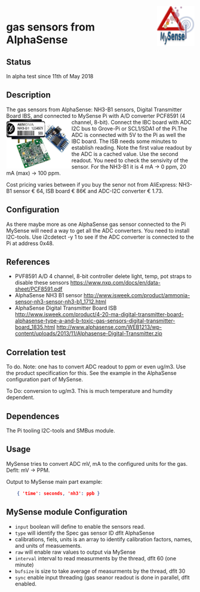 <img src="images/MySense-logo.png" align=right width=100>

# gas sensors from AlphaSense
## Status
In alpha test since 11th of May 2018

## Description
The gas sensors from AlphaSense: NH3-B1 sensors, Digital Transmitter Board IBS, and connected to MySense Pi with A/D converter PCF8591 (4 channel, 8-bit).
<img src="images/NH3-IBC-ADC.png" align=left width=175>
Connect the IBC board with ADC I2C bus to Grove-Pi or SCL1/SDA1 of the Pi.The ADC is connected with 5V to the Pi as well the IBC board.
The ISB needs some minutes to establish reading. Note the first value readout by the ADC is a cached value. Use the second readout.
You need to check the sensivity of the sensor. For the NH3-B1 it is 4 mA -> 0 ppm, 20 mA (max) -> 100 ppm.

Cost pricing varies between if you buy the senor not from AliExpress: NH3-B1 sensor € 64, ISB board € 86€  and ADC-I2C converter € 1.73.

## Configuration
As there maybe more as one AlphaSense gas sensor connected to the Pi MySense will need a way to get all the ADC converters. You need to install I2C-tools. Use i2cdetect -y 1 to see if the ADC converter is connected to the Pi at address 0x48.

## References
* PVF8591 A/D 4 channel, 8-bit controller
     delete light, temp, pot straps to disable these sensors
     https://www.nxp.com/docs/en/data-sheet/PCF8591.pdf
* AlphaSense NH3 B1 sensor
     http://www.isweek.com/product/ammonia-sensor-nh3-sensor-nh3-b1_1712.html
* AlphaSense Digital Transmitter Board ISB
     http://www.isweek.com/product/4-20-ma-digital-transmitter-board-alphasense-type-a-and-b-toxic-gas-sensors-digital-transmitter-board_1835.html
     http://www.alphasense.com/WEB1213/wp-content/uploads/2013/11/Alphasense-Digital-Transmitter.zip

## Correlation test
To do.
Note: one has to convert ADC readout to ppm or even ug/m3. Use the product specification for this. See the example in the AlphaSense configuration part of MySense. 

To Do: conversion to ug/m3. This is much temperature and humdity dependent.

## Dependences
The Pi tooling I2C-tools and SMBus module.

## Usage
MySense tries to convert ADC mV, mA to the configured units for the gas. Deflt: mV -> PPM.

Output to MySense main part example:
```json
    { 'time': seconds, 'nh3': ppb }
```

## MySense module Configuration
* `input` boolean will define to enable the sensors read.
* `type` will identify the Spec gas sensor ID dflt AlphaSense
* calibrations, fiels, units is an array to identify calibration factors, names, and units of measuements.
* `raw` will enable raw values to output via MySense
* `interval` interval to read measurments by the thread, dflt 60 (one minute)
* `bufsize` is size to take average of measurments by the thread, dflt 30
* `sync` enable input threading (gas seanor readout is done in parallel, dflt enabled.
